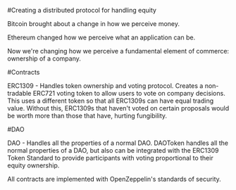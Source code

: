 #Creating a distributed protocol for handling equity

Bitcoin brought about a change in how we perceive money.

Ethereum changed how we perceive what an application can be.

Now we're changing how we perceive a fundamental element of commerce: ownership of a company.

#Contracts

ERC1309 - Handles token ownership and voting protocol. Creates a non-tradable ERC721 voting token to allow users to vote on company decisions. This uses a different token so that all ERC1309s can have equal trading value. Without this, ERC1309s that haven't voted on certain proposals would be worth more than those that have, hurting fungibility. 

#DAO

DAO - Handles all the properties of a normal DAO. DAOToken handles all the normal properties of a DAO, but also can be integrated with the ERC1309 Token Standard to provide participants with voting proportional to their equity ownership.

All contracts are implemented with OpenZeppelin's standards of security.
